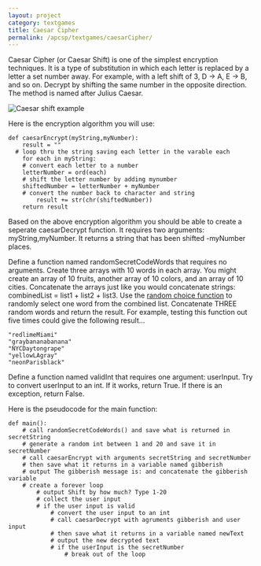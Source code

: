 ```yaml
---
layout: project
category: textgames
title: Caesar Cipher
permalink: /apcsp/textgames/caesarCipher/
---
```


Caesar Cipher (or Caesar Shift) is one of the simplest encryption techniques. It is a type of substitution in which each letter is replaced by a letter a set number away. For example, with a left shift of 3, D -> A, E -> B, and so on. Decrypt by shifting the same number in the opposite direction. The method is named after Julius Caesar.

![Caesar shift example](/apcsp/textgames/Caesar_cipher_left_shift_of_3.png)

Here is the encryption algorithm you will use:
```
def caesarEncrypt(myString,myNumber):
	result = ""
  # loop thru the string saving each letter in the varable each
	for each in myString:
    # convert each letter to a number
    letterNumber = ord(each)
    # shift the letter number by adding mynumber
    shiftedNumber = letterNumber + myNumber
    # convert the number back to character and string
		result += str(chr(shiftedNumber))
	return result
```

Based on the above encryption algorithm you should be able to create a seperate caesarDecrypt function. It requires two arguments: myString,myNumber. It returns a string that has been shifted -myNumber places.

Define a function named randomSecretCodeWords that requires no arguments. Create three arrays with 10 words in each array. You might create an array of 10 fruits, another array of 10 colors, and an array of 10 cities. Concatenate the arrays just like you would concatenate strings: combinedList = list1 + list2 + list3. Use the [random choice function](https://www.w3schools.com/python/ref_random_choice.asp) to randomly select one word from the combined list. Concatenate THREE random words and return the result. For example, testing this function out five times could give the following result...
```
"redlimeMiami"
"graybananabanana"
"NYCDaytongrape"
"yellowLAgray"
"neonParisblack"
```

Define a function named validInt that requires one argument: userInput. Try to convert userInput to an int. If it works, return True. If there is an exception, return False.

Here is the pseudocode for the main function:
```
def main():
    # call randomSecretCodeWords() and save what is returned in secretString
    # generate a random int between 1 and 20 and save it in secretNumber
    # call caesarEncrypt with arguments secretString and secretNumber
    # then save what it returns in a variable named gibberish
    # output The gibberish message is: and concatenate the gibberish variable
    # create a forever loop
        # output Shift by how much? Type 1-20
        # collect the user input
        # if the user input is valid
            # convert the user input to an int
            # call caesarDecrypt with agruments gibberish and user input
            # then save what it returns in a variable named newText
            # output the new decrypted text
            # if the userInput is the secretNumber
                # break out of the loop
```
